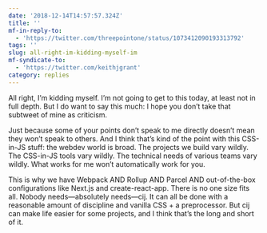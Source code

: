 ```yaml
---
date: '2018-12-14T14:57:57.324Z'
title: ''
mf-in-reply-to:
  - 'https://twitter.com/threepointone/status/1073412090193313792'
tags: ''
slug: all-right-im-kidding-myself-im
mf-syndicate-to:
  - 'https://twitter.com/keithjgrant'
category: replies
---
```

All right, I’m kidding myself. I’m not going to get to this today, at least not in full depth. But I do want to say this much: I hope you don’t take that subtweet of mine as criticism.

Just because some of your points don’t speak to me directly doesn’t mean they won’t speak to others. And I think that’s kind of the point with this CSS-in-JS stuff: the webdev world is broad. The projects we build vary wildly. The CSS-in-JS tools vary wildly. The technical needs of various teams vary wildly. What works for me won’t automatically work for you.

This is why we have Webpack AND Rollup AND Parcel AND out-of-the-box configurations like Next.js and create-react-app. There is no one size fits all. Nobody needs—absolutely needs—cij. It can all be done with a reasonable amount of discipline and vanilla CSS + a preprocessor. But cij can make life easier for some projects, and I think that’s the long and short of it.
